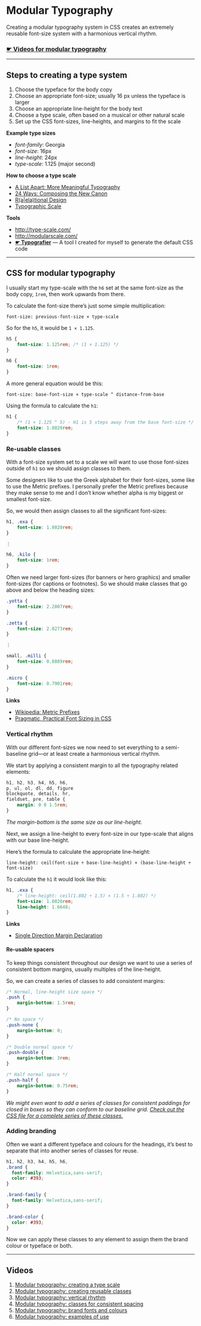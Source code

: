 # Modular Typography

Creating a modular typography system in CSS creates an extremely reusable font-size system with a harmonious vertical rhythm.

### [☛ Videos for modular typography](https://www.youtube.com/playlist?list=PLWjCJDeWfDde5lA0t6QGVvaqpkqRREe2l)

---

## Steps to creating a type system

1. Choose the typeface for the body copy
2. Choose an appropriate font-size; usually 16 px unless the typeface is larger
3. Choose an appropriate line-height for the body text
4. Choose a type scale, often based on a musical or other natural scale
5. Set up the CSS font-sizes, line-heights, and margins to fit the scale

**Example type sizes**

- *font-family*: Georgia
- *font-size*: 16px
- *line-height*: 24px
- *type-scale*: 1.125 (major second)

**How to choose a type scale**

- [A List Apart: More Meaningful Typography](http://alistapart.com/article/more-meaningful-typography)
- [24 Ways: Composing the New Canon](http://24ways.org/2011/composing-the-new-canon/)
- [R(a|ela)tional Design](http://blog.8thlight.com/billy-whited/2011/10/28/r-a-ela-tional-design.html)
- [Typographic Scale](http://spencermortensen.com/articles/typographic-scale/)

**Tools**

- <http://type-scale.com/>
- <http://modularscale.com/>
- **[☛ Typografier](http://tjb.io/type)** — A tool I created for myself to generate the default CSS code

---

## CSS for modular typography

I usually start my type-scale with the `h6` set at the same font-size as the body copy, `1rem`, then work upwards from there.

To calculate the font-size there’s just some simple multiplication:

```
font-size: previous-font-size × type-scale
```

So for the `h5`, it would be `1 × 1.125`. 

```css
h5 {
	font-size: 1.125rem; /* (1 × 1.125) */
}

h6 {
	font-size: 1rem;
}
```

A more general equation would be this:

```
font-size: base-font-size × type-scale ^ distance-from-base
```

Using the formula to calculate the `h1`:

```css
h1 {
	/* (1 × 1.125 ^ 5) - H1 is 5 steps away from the base font-size */
	font-size: 1.8020rem; 
}
```

### Re-usable classes

With a font-size system set to a scale we will want to use those font-sizes outside of `h1` so we should assign classes to them.

Some designers like to use the Greek alphabet for their font-sizes, some like to use the Metric prefixes. I personally prefer the Metric prefixes because they make sense to me and I don’t know whether alpha is my biggest or smallest font-size.

So, we would then assign classes to all the significant font-sizes:

```css
h1, .exa {
	font-size: 1.8020rem;
}

⋮

h6, .kilo {
	font-size: 1rem;
}
```

Often we need larger font-sizes (for banners or hero graphics) and smaller font-sizes (for captions or footnotes). So we should make classes that go above and below the heading sizes:

```css
.yotta {
	font-size: 2.2807rem;
}

.zetta {
	font-size: 2.0273rem;
}

⋮

small, .milli {
	font-size: 0.8889rem;
}

.micro {
	font-size: 0.7901rem;
}
```

**Links**

- [Wikipedia: Metric Prefixes](http://en.wikipedia.org/wiki/Metric_prefix)
- [Pragmatic, Practical Font Sizing in CSS](http://csswizardry.com/2012/02/pragmatic-practical-font-sizing-in-css/)

### Vertical rhythm

With our different font-sizes we now need to set everything to a semi-baseline grid—or at least create a harmonious vertical rhythm.

We start by applying a consistent margin to all the typography related elements:

```css
h1, h2, h3, h4, h5, h6,
p, ul, ol, dl, dd, figure
blockquote, details, hr,
fieldset, pre, table {
	margin: 0 0 1.5rem;
}
```

*The margin-bottom is the same size as our line-height.*

Next, we assign a line-height to every font-size in our type-scale that aligns with our base line-height.

Here’s the formula to calculate the appropriate line-height:

```
line-height: ceil(font-size ÷ base-line-height) × (base-line-height ÷ font-size)
```

To calculate the `h1` it would look like this:

```css
h1, .exa {
	/* line-height: ceil(1.802 ÷ 1.5) × (1.5 ÷ 1.802) */
	font-size: 1.8020rem;
	line-height: 1.6648;
}
```

**Links**

- [Single Direction Margin Declaration](http://csswizardry.com/2012/06/single-direction-margin-declarations/)

#### Re-usable spacers

To keep things consistent throughout our design we want to use a series of consistent bottom margins, usually multiples of the line-height.

So, we can create a series of classes to add consistent margins:

```css
/* Normal, line-height size space */
.push {
	margin-bottom: 1.5rem;
}

/* No space */
.push-none {
	margin-bottom: 0;
}

/* Double normal space */
.push-double {
	margin-bottom: 3rem;
}

/* Half normal space */
.push-half {
	margin-bottom: 0.75rem;
}
```

*We might even want to add a series of classes for consistent paddings for closed in boxes so they can conform to our baseline grid. [Check out the CSS file for a complete series of these classes.](css/typography.css)*

### Adding branding

Often we want a different typeface and colours for the headings, it’s best to separate that into another series of classes for reuse.

```css
h1, h2, h3, h4, h5, h6,
.brand {
  font-family: Helvetica,sans-serif;
  color: #393;
}

.brand-family {
  font-family: Helvetica,sans-serif;
}

.brand-color {
  color: #393;
}
```

Now we can apply these classes to any element to assign them the brand colour or typeface or both.

---

## Videos

1. [Modular typography: creating a type scale](https://www.youtube.com/watch?v=dYp7WM8x4uI&list=PLWjCJDeWfDde5lA0t6QGVvaqpkqRREe2l&index=1)
2. [Modular typography: creating reusable classes](https://www.youtube.com/watch?v=AJLPiTIOgAk&list=PLWjCJDeWfDde5lA0t6QGVvaqpkqRREe2l&index=2)
3. [Modular typography: vertical rhythm](https://www.youtube.com/watch?v=sZWLyQwDw7Q&list=PLWjCJDeWfDde5lA0t6QGVvaqpkqRREe2l&index=3)
4. [Modular typography: classes for consistent spacing](https://www.youtube.com/watch?v=FNxwjMcCcBI&list=PLWjCJDeWfDde5lA0t6QGVvaqpkqRREe2l&index=4)
5. [Modular typography: brand fonts and colours](https://www.youtube.com/watch?v=8IZLqReXREY&list=PLWjCJDeWfDde5lA0t6QGVvaqpkqRREe2l&index=5)
6. [Modular typography: examples of use](https://www.youtube.com/watch?v=ZJQi5_te2-I&list=PLWjCJDeWfDde5lA0t6QGVvaqpkqRREe2l&index=6)
